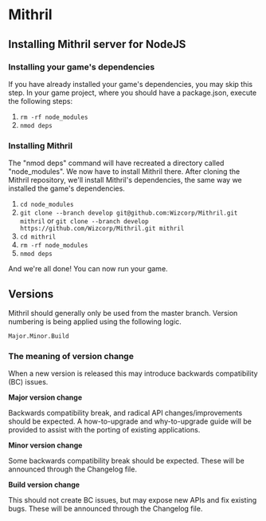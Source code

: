# Mithril

## Installing Mithril server for NodeJS

### Installing your game's dependencies

If you have already installed your game's dependencies, you may skip this step.
In your game project, where you should have a package.json, execute the following steps:

1. `rm -rf node_modules`
2. `nmod deps`

### Installing Mithril

The "nmod deps" command will have recreated a directory called "node_modules". We now have to install Mithril there.
After cloning the Mithril repository, we'll install Mithril's dependencies, the same way we installed the game's dependencies.

1. `cd node_modules`
2. `git clone --branch develop git@github.com:Wizcorp/Mithril.git mithril` or `git clone --branch develop https://github.com/Wizcorp/Mithril.git mithril`
3. `cd mithril`
4. `rm -rf node_modules`
5. `nmod deps`

And we're all done! You can now run your game.

## Versions

Mithril should generally only be used from the master branch. Version numbering is being applied using the following logic.

	Major.Minor.Build

### The meaning of version change

When a new version is released this may introduce backwards compatibility (BC) issues.

__Major version change__

Backwards compatibility break, and radical API changes/improvements should be expected.
A how-to-upgrade and why-to-upgrade guide will be provided to assist with the porting of existing applications.

__Minor version change__

Some backwards compatibility break should be expected.
These will be announced through the Changelog file.

__Build version change__

This should not create BC issues, but may expose new APIs and fix existing bugs.
These will be announced through the Changelog file.

